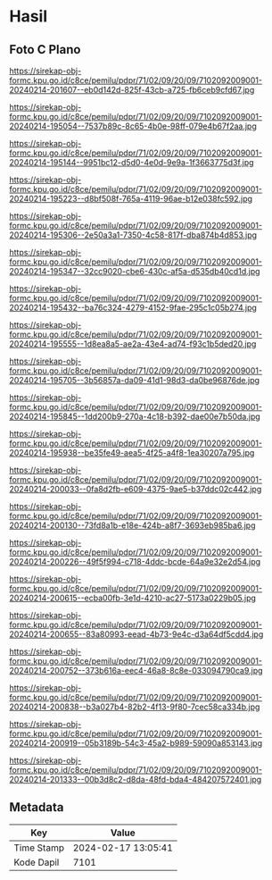 # Hasil

## Foto C Plano

https://sirekap-obj-formc.kpu.go.id/c8ce/pemilu/pdpr/71/02/09/20/09/7102092009001-20240214-201607--eb0d142d-825f-43cb-a725-fb6ceb9cfd67.jpg

https://sirekap-obj-formc.kpu.go.id/c8ce/pemilu/pdpr/71/02/09/20/09/7102092009001-20240214-195054--7537b89c-8c65-4b0e-98ff-079e4b67f2aa.jpg

https://sirekap-obj-formc.kpu.go.id/c8ce/pemilu/pdpr/71/02/09/20/09/7102092009001-20240214-195144--9951bc12-d5d0-4e0d-9e9a-1f3663775d3f.jpg

https://sirekap-obj-formc.kpu.go.id/c8ce/pemilu/pdpr/71/02/09/20/09/7102092009001-20240214-195223--d8bf508f-765a-4119-96ae-b12e038fc592.jpg

https://sirekap-obj-formc.kpu.go.id/c8ce/pemilu/pdpr/71/02/09/20/09/7102092009001-20240214-195306--2e50a3a1-7350-4c58-817f-dba874b4d853.jpg

https://sirekap-obj-formc.kpu.go.id/c8ce/pemilu/pdpr/71/02/09/20/09/7102092009001-20240214-195347--32cc9020-cbe6-430c-af5a-d535db40cd1d.jpg

https://sirekap-obj-formc.kpu.go.id/c8ce/pemilu/pdpr/71/02/09/20/09/7102092009001-20240214-195432--ba76c324-4279-4152-9fae-295c1c05b274.jpg

https://sirekap-obj-formc.kpu.go.id/c8ce/pemilu/pdpr/71/02/09/20/09/7102092009001-20240214-195555--1d8ea8a5-ae2a-43e4-ad74-f93c1b5ded20.jpg

https://sirekap-obj-formc.kpu.go.id/c8ce/pemilu/pdpr/71/02/09/20/09/7102092009001-20240214-195705--3b56857a-da09-41d1-98d3-da0be96876de.jpg

https://sirekap-obj-formc.kpu.go.id/c8ce/pemilu/pdpr/71/02/09/20/09/7102092009001-20240214-195845--1dd200b9-270a-4c18-b392-dae00e7b50da.jpg

https://sirekap-obj-formc.kpu.go.id/c8ce/pemilu/pdpr/71/02/09/20/09/7102092009001-20240214-195938--be35fe49-aea5-4f25-a4f8-1ea30207a795.jpg

https://sirekap-obj-formc.kpu.go.id/c8ce/pemilu/pdpr/71/02/09/20/09/7102092009001-20240214-200033--0fa8d2fb-e609-4375-9ae5-b37ddc02c442.jpg

https://sirekap-obj-formc.kpu.go.id/c8ce/pemilu/pdpr/71/02/09/20/09/7102092009001-20240214-200130--73fd8a1b-e18e-424b-a8f7-3693eb985ba6.jpg

https://sirekap-obj-formc.kpu.go.id/c8ce/pemilu/pdpr/71/02/09/20/09/7102092009001-20240214-200226--49f5f994-c718-4ddc-bcde-64a9e32e2d54.jpg

https://sirekap-obj-formc.kpu.go.id/c8ce/pemilu/pdpr/71/02/09/20/09/7102092009001-20240214-200615--ecba00fb-3e1d-4210-ac27-5173a0229b05.jpg

https://sirekap-obj-formc.kpu.go.id/c8ce/pemilu/pdpr/71/02/09/20/09/7102092009001-20240214-200655--83a80993-eead-4b73-9e4c-d3a64df5cdd4.jpg

https://sirekap-obj-formc.kpu.go.id/c8ce/pemilu/pdpr/71/02/09/20/09/7102092009001-20240214-200752--373b616a-eec4-46a8-8c8e-033094790ca9.jpg

https://sirekap-obj-formc.kpu.go.id/c8ce/pemilu/pdpr/71/02/09/20/09/7102092009001-20240214-200838--b3a027b4-82b2-4f13-9f80-7cec58ca334b.jpg

https://sirekap-obj-formc.kpu.go.id/c8ce/pemilu/pdpr/71/02/09/20/09/7102092009001-20240214-200919--05b3189b-54c3-45a2-b989-59090a853143.jpg

https://sirekap-obj-formc.kpu.go.id/c8ce/pemilu/pdpr/71/02/09/20/09/7102092009001-20240214-201333--00b3d8c2-d8da-48fd-bda4-484207572401.jpg


## Metadata

| Key        | Value               |
| ---------- | ------------------- |
| Time Stamp | 2024-02-17 13:05:41 |
| Kode Dapil | 7101                |



